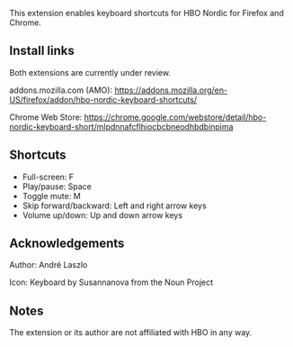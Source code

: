 This extension enables keyboard shortcuts for HBO Nordic for Firefox and Chrome.

## Install links

Both extensions are currently under review.

addons.mozilla.com (AMO): https://addons.mozilla.org/en-US/firefox/addon/hbo-nordic-keyboard-shortcuts/

Chrome Web Store: https://chrome.google.com/webstore/detail/hbo-nordic-keyboard-short/mlpdnnafcflhiocbcbneodhbdbinpima


## Shortcuts

- Full-screen: F
- Play/pause: Space
- Toggle mute: M
- Skip forward/backward: Left and right arrow keys
- Volume up/down: Up and down arrow keys


## Acknowledgements

Author: André Laszlo

Icon: Keyboard by Susannanova from the Noun Project


## Notes

The extension or its author are not affiliated with HBO in any way.
